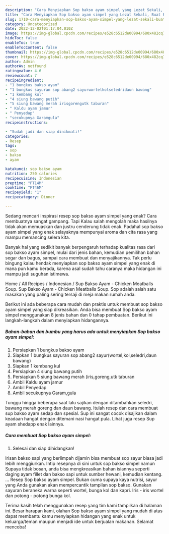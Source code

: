 ```yaml
---
description: "Cara Menyiapkan Sop bakso ayam simpel yang Lezat Sekali, Buat Buka Puasa Sempurna"
title: "Cara Menyiapkan Sop bakso ayam simpel yang Lezat Sekali, Buat Buka Puasa Sempurna"
slug: 1710-cara-menyiapkan-sop-bakso-ayam-simpel-yang-lezat-sekali-buat-buka-puasa-sempurna
category: Uncategorized
date: 2022-12-02T01:17:04.010Z
image: https://img-global.cpcdn.com/recipes/e528c6512de00994/680x482cq70/sop-bakso-ayam-simpel-foto-resep-utama.jpg
hideToc: false
enableToc: true
enableTocContent: false
thumbnail: https://img-global.cpcdn.com/recipes/e528c6512de00994/680x482cq70/sop-bakso-ayam-simpel-foto-resep-utama.jpg
cover: https://img-global.cpcdn.com/recipes/e528c6512de00994/680x482cq70/sop-bakso-ayam-simpel-foto-resep-utama.jpg
author: Admin
authorAv: notfound
ratingvalue: 4.6
reviewcount: 7
recipeingredient:
- "1 bungkus bakso ayam"
- "1 bungkus sayuran sop abang2 sayurwortelkolseledridaun bawang"
- "1 kembang kul"
- "4 siung bawang putih"
- "5 siung bawang merah irisgorengutk taburan"
- " Kaldu ayam jamur"
- " Penyedap"
- "secukupnya Garamgula"
recipeinstructions:

- "Sudah jadi dan siap dinikmati!"
categories:
- Resep
tags:
- sop
- bakso
- ayam

katakunci: sop bakso ayam 
nutrition: 250 calories
recipecuisine: Indonesian
preptime: "PT14M"
cooktime: "PT46M"
recipeyield: "1"
recipecategory: Dinner

---
```



Sedang mencari inspirasi resep sop bakso ayam simpel yang enak? Cara membuatnya sangat gampang. Tapi Kalau salah mengolah maka hasilnya tidak akan memuaskan dan justru cenderung tidak enak. Padahal sop bakso ayam simpel yang enak selayaknya mempunyai aroma dan cita rasa yang mampu memancing selera kita.


Banyak hal yang sedikit banyak berpengaruh terhadap kualitas rasa dari sop bakso ayam simpel, mulai dari jenis bahan, kemudian pemilihan bahan segar dan bagus, sampai cara membuat dan menyajikannya. Tak perlu bingung kalau hendak menyiapkan sop bakso ayam simpel yang enak di mana pun kamu berada, karena asal sudah tahu caranya maka hidangan ini mampu jadi suguhan istimewa.

Home / All Recipes / Indonesian / Sup Bakso Ayam - Chicken Meatballs Soup. Sup Bakso Ayam - Chicken Meatballs Soup. Sop adalah salah satu masakan yang paling sering tersaji di meja makan rumah anda.


Berikut ini ada beberapa cara mudah dan praktis untuk membuat sop bakso ayam simpel yang siap dikreasikan. Anda bisa membuat Sop bakso ayam simpel menggunakan 8 jenis bahan dan 0 tahap pembuatan. Berikut ini langkah-langkah dalam menyiapkan hidangannya.

<!--inarticleads1-->

##### Bahan-bahan dan bumbu yang harus ada untuk menyiapkan Sop bakso ayam simpel:

1. Persiapkan 1 bungkus bakso ayam
1. Siapkan 1 bungkus sayuran sop abang2 sayur(wortel,kol,seledri,daun bawang)
1. Siapkan 1 kembang kul
1. Persiapkan 4 siung bawang putih
1. Persiapkan 5 siung bawang merah (iris,goreng,utk taburan
1. Ambil  Kaldu ayam jamur
1. Ambil  Penyedap
1. Ambil secukupnya Garam,gula


Tunggu hingga beberapa saat lalu sajikan dengan ditambahkan seledri, bawang merah goreng dan daun bawang. Itulah resep dan cara membuat sup bakso ayam sedap dan spesial. Sup ini sangat cocok disajikan dalam keadaan hangat dengan ditemani nasi hangat pula. Lihat juga resep Sup ayam shedapp enak lainnya. 

<!--inarticleads2-->

##### Cara membuat Sop bakso ayam simpel:


1. Selesai dan siap dihidangkan!

Irisan bakso sapi yang berlimpah dijamin bisa membuat sop sayur biasa jadi lebih menggiurkan. Intip resepnya di sini untuk sop bakso simpel namun Supaya tidak bosan, anda bisa mengkreasikan bahan isiannya seperti daging ayam fillet dan bakso sapi untuk sumber hewani, kemudian kentang. … Resep Sop bakso ayam simpel. Bukan cuma supaya kaya nutrisi, sayur yang Anda gunakan akan mempercantik tampilan sop bakso. Gunakan sayuran beraneka warna seperti wortel, bunga kol dan kapri. Iris - iris wortel dan potong - potong bunga kol. 

Terima kasih telah menggunakan resep yang tim kami tampilkan di halaman ini. Besar harapan kami, olahan Sop bakso ayam simpel yang mudah di atas dapat membantu kamu menyiapkan hidangan yang enak untuk keluarga/teman maupun menjadi ide untuk berjualan makanan. Selamat mencoba!
